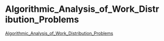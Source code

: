 # Algorithmic_Analysis_of_Work_Distribution_Problems
[Algorithmic_Analysis_of_Work_Distribution_Problems](https://aiwithcloud.com/2022/09/14/algorithmic_analysis_of_work_distribution_problems/)